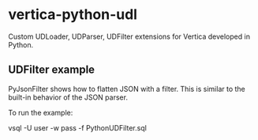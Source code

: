 # vertica-python-udl
Custom UDLoader, UDParser, UDFilter extensions for Vertica developed in Python.
## UDFilter example
PyJsonFilter shows how to flatten JSON with a filter.  This is similar to the built-in behavior of the JSON parser.

To run the example:

vsql -U user -w pass -f PythonUDFilter.sql
